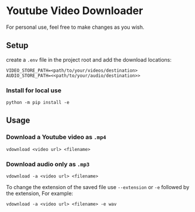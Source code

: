 # Youtube Video Downloader
For personal use, feel free to make changes as you wish.

## Setup
create a `.env` file in the project root and add the download locations:
```shell
VIDEO_STORE_PATH=<path/to/your/videos/destination>
AUDIO_STORE_PATH=<<path/to/your/audio/destination>>
```
### Install for local use

```shell
python -m pip install -e
```
## Usage
### Download a Youtube video as `.mp4`
```shell
vdownload <video url> <filename>
```

### Download audio only as `.mp3`
```shell
vdownload -a <video url> <filename>
```
To change the extension of the saved file use `--extension` or `-e` followed by the extension, For example:
```shell
vdownload -a <video url> <filename> -e wav
```